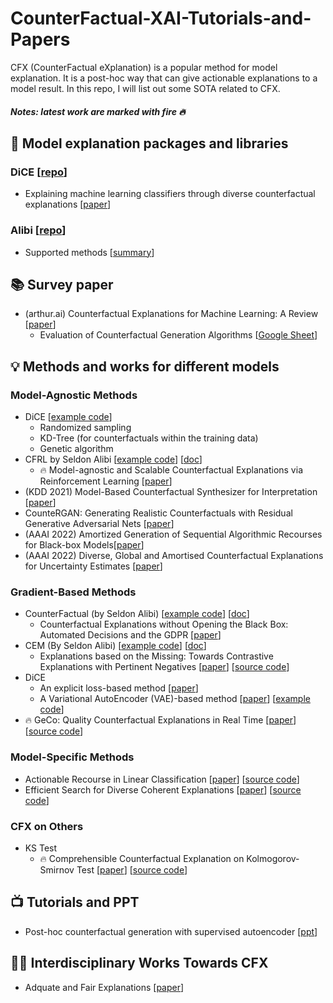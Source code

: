 # CounterFactual-XAI-Tutorials-and-Papers


CFX (CounterFactual eXplanation) is a popular method for model explanation. It is a post-hoc way that can give actionable explanations to a model result. In this repo, I will list out some SOTA related to CFX.
##### Notes: latest work are marked with fire 🔥

## 📖 Model explanation packages and libraries 
### DiCE [[repo](https://github.com/interpretml/DiCE)]
- Explaining machine learning classifiers through diverse counterfactual explanations [[paper](https://dl.acm.org/doi/abs/10.1145/3351095.3372850)]
### Alibi [[repo](https://github.com/SeldonIO/alibi)]
- Supported methods [[summary](https://github.com/SeldonIO/alibi#model-explanations)]

## 📚 Survey paper
- (arthur.ai) Counterfactual Explanations for Machine Learning: A Review [[paper](https://arxiv.org/pdf/2010.10596.pdf)]
  - Evaluation of Counterfactual Generation Algorithms [[Google Sheet](https://docs.google.com/spreadsheets/d/15V7NOZQh4LQMkglLHtPvgcEQf_yaGNCfQHwG1zOFCz4/edit#gid=0)]

## 💡 Methods and works for different models
### Model-Agnostic Methods
- DiCE [[example code](https://github.com/interpretml/DiCE/blob/master/docs/source/notebooks/DiCE_model_agnostic_CFs.ipynb)]
  - Randomized sampling
  - KD-Tree (for counterfactuals within the training data)
  - Genetic algorithm 
- CFRL by Seldon Alibi [[example code](https://docs.seldon.io/projects/alibi/en/latest/examples/cfrl_adult.html)] [[doc](https://docs.seldon.io/projects/alibi/en/latest/methods/CFRL.html)]
  - 🔥 Model-agnostic and Scalable Counterfactual Explanations via Reinforcement Learning [[paper](https://arxiv.org/pdf/2106.02597.pdf)]
- (KDD 2021) Model-Based Counterfactual Synthesizer for Interpretation [[paper](https://arxiv.org/abs/2106.08971)]
- CounteRGAN: Generating Realistic Counterfactuals with Residual Generative Adversarial Nets [[paper](https://arxiv.org/abs/2009.05199)]
- (AAAI 2022) Amortized Generation of Sequential Algorithmic Recourses for Black-box Models[[paper](https://arxiv.org/pdf/2106.03962.pdf)] 
- (AAAI 2022) Diverse, Global and Amortised Counterfactual Explanations for Uncertainty Estimates [[paper](https://arxiv.org/abs/2112.02646)]

### Gradient-Based Methods
- CounterFactual (by Seldon Alibi) [[example code](https://docs.seldon.io/projects/alibi/en/latest/examples/cf_mnist.html)] [[doc](https://docs.seldon.io/projects/alibi/en/latest/methods/CF.html)]
  - Counterfactual Explanations without Opening the Black Box: Automated Decisions and the GDPR [[paper](https://arxiv.org/abs/1711.00399)] 
- CEM (By Seldon Alibi) [[example code](https://docs.seldon.io/projects/alibi/en/latest/examples/cem_iris.html)] [[doc](https://docs.seldon.io/projects/alibi/en/stable/methods/CEM.html)]
  - Explanations based on the Missing: Towards Contrastive Explanations with Pertinent Negatives [[paper](https://arxiv.org/abs/1802.07623)] [[source code](https://github.com/IBM/Contrastive-Explanation-Method)] 
- DiCE 
  - An explicit loss-based method [[paper](https://arxiv.org/pdf/1905.07697.pdf)]
  - A Variational AutoEncoder (VAE)-based method [[paper](https://arxiv.org/pdf/1912.03277.pdf)] [[example code](http://interpret.ml/DiCE/notebooks/DiCE_getting_started_feasible.html)]
- 🔥 GeCo: Quality Counterfactual Explanations in Real Time [[paper](http://vldb.org/pvldb/vol14/p1681-schleich.pdf)] [[source code](https://github.com/mjschleich/GeCo.jl)]
### Model-Specific Methods
- Actionable Recourse in Linear Classification [[paper](https://arxiv.org/pdf/1809.06514.pdf)] [[source code](https://github.com/ustunb/actionable-recourse)]
- Efficient Search for Diverse Coherent Explanations [[paper](https://arxiv.org/pdf/1901.04909.pdf)] [[source code](https://bitbucket.org/ChrisRussell/diverse-coherent-explanations/src/master)]
### CFX on Others
- KS Test
  -  🔥 Comprehensible Counterfactual Explanation on Kolmogorov-Smirnov Test  [[paper](http://vldb.org/pvldb/vol14/p1583-cong.pdf)] [[source code](https://github.com/research0610/MOCHE)]

## 📺 Tutorials and PPT
- Post-hoc counterfactual generation with supervised autoencoder [[ppt](https://project.inria.fr/aimlai/files/2021/09/XAI_ECML-final.pdf)]

## 👩‍🏫 Interdisciplinary Works Towards CFX
- Adquate and Fair Explanations [[paper](https://arxiv.org/abs/2001.07578)]
